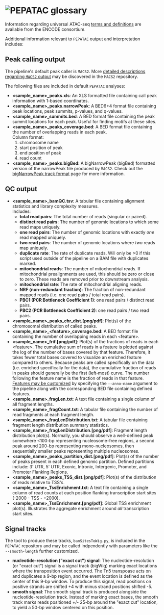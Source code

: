 # <img src="../img/pepatac_logo_black.svg" alt="PEPATAC" class="img-fluid" style="max-height:35px; margin-top:-15px; margin-bottom:-10px"> glossary

Information regarding universal ATAC-seq [terms and definitions](https://www.encodeproject.org/data-standards/terms/) are available from the ENCODE consortium.

Additional information relevant to `PEPATAC` output and interpretation includes:

## Peak calling output

The pipeline's default peak caller is `MACS2`.  More [detailed descriptions regarding `MACS2` output](https://github.com/taoliu/MACS) may be discovered in the `MACS2` repository.

The following files are included in default `PEPATAC` analyses:

- **&lt;sample_name&gt;_peaks.xls**: An XLS formatted file containing call peak information with 1-based coordinates.
- **&lt;sample_name&gt;_peaks.narrowPeak**: A BED6+4 format file containing peak locations, peak summits, p-values, and q-values.
- **&lt;sample_name&gt;_summits.bed**: A BED format file containing the peak summit locations for each peak. Useful for finding motifs at these sites.
- **&lt;sample_name&gt;_peaks_coverage.bed**: A BED format file containing the number of overlapping reads in each peak.  
  Column format:
    1. chromosome name
    2. start position of peak
    3. end position of peak
    4. read count
- **&lt;sample_name&gt;_peaks.bigBed**: A bigNarrowPeak (bigBed) formatted version of the narrowPeak file produced by `MACS2`. Check out the [bigNarrowPeak track format](https://genome.ucsc.edu/goldenpath/help/bigNarrowPeak.html) page for more information.

## QC output

- **&lt;sample_name&gt;_bamQC.tsv**: A tabular file containing alignment statistics and library complexity measures.  
  Includes:
    - **total read pairs**: The total number of reads (singular or paired).
    - **distinct read pairs**: The number of genomic locations to which some read maps uniquely.
    - **one read pairs**: The number of genomic locations with exactly *one* read mapped uniquely.
    - **two read pairs**: The number of genomic locations where *two* reads map uniquely.
    - **duplicate rate**: The rate of duplicate reads. Will only be >0 if this script used outside of the pipeline on a BAM file with duplicates marked.
    - **mitochondrial reads**: The number of mitochondrial reads. If mitochondrial prealignments are used, this should be zero or close to zero. These reads are removed prior to downstream analysis.
    - **mitochondrial rate**: The rate of mitochondrial aligning reads.
    - **NRF (non-redundant fraction)**: The fraction of non-redundant mapped reads (i.e. one read pairs / total read pairs).
    - **PBC1 (PCR Bottleneck Coefficient 1)**: one read pairs / distinct read pairs.
    - **PBC2 (PCR Bottleneck Coefficient 2)**: one read pairs / two read pairs.
- **&lt;sample_name&gt;_peaks_chr_dist.[png/pdf]**: Plot(s) of the chromosomal distribution of called peaks.
- **&lt;sample_name&gt;_&lt;feature&gt;_coverage.bed**: A BED format file containing the number of overlapping reads in each &lt;feature&gt;.
- **&lt;sample_name&gt;_frif.[png/pdf]**: Plot(s) of the fractions of reads in each &lt;feature&gt;. The cumulative sum of reads in a feature is plotted against the log of the number of bases covered by that feature.  Therefore, it takes fewer total bases covered to visualize an enriched feature compared to others.  Because peaks are called specifically on the data (i.e. enriched specifically for the data), the cumulative fraction of reads in peaks should generally be the first (left-most) curve. The number following the feature name is the fraction of reads in that feature. [Features may be customized](annotation.md) by specifying the `--anno-name` argument to the pipeline along with the corresponding BED file containing defined features.
- **&lt;sample_name&gt;_fragLen.txt**: A text file containing a single column of all fragment lengths.
- **&lt;sample_name&gt;_fragCount.txt**: A tabular file containing the number of read fragments at each fragment length.
- **&lt;sample_name&gt;_fragLenDistribution.txt**: A tabular file containing fragment length distribution summary statistics.
- **&lt;sample_name&gt;_fragLenDistribution.[png/pdf]**: Fragment length distribution plot(s). Normally, you should observe a well-defined peak somewhere <100-bp representing nucleosome-free regions, a second peak around 200-bp representing mono-nucleosomes, then sequentially smaller peaks representing multiple nucleosomes.
- **&lt;sample_name&gt;_peaks_partition_dist.[png/pdf]**: Plot(s) of the number of peaks present in each defined genomic partition. Defined partitions include: 3' UTR, 5' UTR, Exonic, Intronic, Intergenic, Promoter, and Promoter Flanking Regions.
- **&lt;sample_name&gt;_peaks_TSS_dist.[png/pdf]**: Plot(s) of the distribution of reads relative to TSS's.
- **&lt;sample_name&gt;_TssEnrichment.txt**: A text file containing a single column of read counts at each position flanking transcription start sites (-2000 - TSS - +2000).
- **&lt;sample_name&gt;_TssEnrichment.[png/pdf]**: Global TSS enrichment plot(s). Illustrates the aggregate enrichment around *all* transcription start sites.


## Signal tracks

The tool to produce these tracks, `bamSitesToWig.py`, is included in the `PEPATAC` repository and may be called indpendently with parameters like the `--smooth-length` further customized.

- **nucleotide-resolution ("exact cut") signal**: The nucleotide-resolution (or "exact cut") signal is a signal track (bigWig) marking exact locations where the transposition event occurred. The Tn5 transpoase acts on and duplicates a 9-bp region, and the event location is defined as the center of this 9-bp window.  To produce this signal, read positions on positive strands are shifted +4 with minus strand positions shifted -5.
- **smooth signal**: The smooth signal track is produced alongside the nucleotide-resolution track.  Instead of marking exact bases, the smooth track marks reads positioned +/- 25-bp around the "exact cut" location, to yield a 50-bp window centered on this position.
